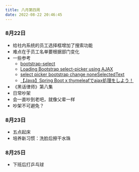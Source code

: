 ```yaml
---
title: 八月第四周
date: 2022-08-22 20:46:45
---
```

### 8月22日
- 给社内系统的员工选择框增加了搜索功能
- 难点在于员工名单要根据部门变化
- 一些参考
  - [bootstrap-select](https://developer.snapappointments.com/bootstrap-select/examples/)
  - [Loading Bootstrap select-picker using AJAX](https://stackoverflow.com/questions/43515919/loading-bootstrap-select-picker-using-ajax)
  - [select picker bootstrap change noneSelectedText](https://stackoverflow.com/questions/31716151/select-picker-bootstrap-change-noneselectedtext)
  - [【Java】Spring Boot x thymeleafでajax処理をしよう！](https://mokabuu.com/it/java/%E3%80%90java%E3%80%91thymeleaf%E3%81%A7ajax%E5%87%A6%E7%90%86%E3%82%92%E3%81%97%E3%82%88%E3%81%86%EF%BC%81)
- 《黑话律师》第八集
- 日常吵架
- 会一直吵到老吧，就像父辈一样
- 吵架不可避免？

### 8月23日
- 五点起床
- 培养新习惯：洗脸后擦干水珠

### 8月25日
- 下班后打乒乓球

